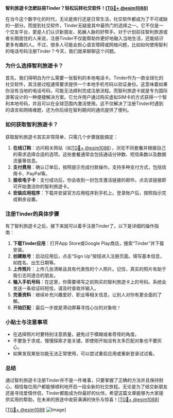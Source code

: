 **智利旅遊卡怎麽註冊Tinder？轻松玩转社交软件！[[TG💪+ @esim1088](https://t.me/s/esim1088)]**

在当今这个数字化的时代，无论是旅行还是日常生活，社交软件都成为了不可或缺的一部分。而提到社交软件，Tinder无疑是其中最热门的选择之一。它不仅是一个交友平台，更是人们认识新朋友、拓展人脉的好帮手。对于计划前往智利旅游或者长期居住的人来说，注册Tinder不仅能帮助你更好地融入当地生活，还能结识更多有趣的人。不过，很多人可能会担心语言障碍或网络问题，比如如何使用智利的电话号码注册Tinder？今天，我们就来聊聊这个问题。

### **为什么选择智利旅遊卡？**

首先，我们得明白为什么需要一张智利的本地电话卡。Tinder作为一款全球化的社交软件，其注册过程通常要求提供一个本地手机号码以验证身份。这意味着如果你没有当地的电话号码，可能无法顺利完成注册流程。而智利旅遊卡就是专为国际游客设计的一种便捷解决方案。它允许用户通过购买虚拟SIM卡的方式获得一个智利本地号码，并且可以在全球范围内激活使用。这不仅解决了注册Tinder时遇到的语言和网络难题，还为你后续在智利期间的通讯提供了便利。

### **如何获取智利旅遊卡？**

获取智利旅遊卡其实非常简单，只需几个步骤就能搞定：

1. **在线订购**：访问相关网站（如[TG💪+ @esim1088](https://t.me/s/esim1088)），浏览不同套餐并根据自己的需求选择合适的选项。这些套餐通常会包括通话分钟数、短信条数以及数据流量等信息。
2. **支付费用**：确认订单后，按照提示完成付款操作。支持多种支付方式，包括信用卡、PayPal等。
3. **接收电子卡**：支付成功后，你会收到一封包含激活链接的邮件。点击该链接即可开始激活你的智利旅遊卡。
4. **安装应用程序**：下载并安装官方应用程序到手机上。登录账户后，按照指示完成剩余设置。

### **注册Tinder的具体步骤**

有了智利旅遊卡之后，接下来就可以着手注册Tinder了。以下是详细的操作指南：

1. **下载Tinder应用**：打开App Store或Google Play商店，搜索“Tinder”并下载安装。
2. **创建账号**：启动应用后，点击“Sign Up”按钮进入注册页面。填写基本信息，如姓名、出生日期等。
3. **上传照片**：上传几张清晰且具有代表性的个人照片。记住，真实的照片有助于吸引志同道合的朋友。
4. **输入手机号码**：在这里，你需要填写之前购买的智利旅遊卡上的号码。系统会发送一条验证码短信，请及时查收并输入。
5. **完善资料**：继续补充兴趣爱好、职业等相关信息，让别人对你有更全面的了解。
6. **开始匹配**：最后一步就是滑动屏幕寻找心仪的对象啦！

### **小贴士与注意事项**

- 在选择照片时要特别注意质量，避免过于模糊或者奇怪的角度。
- 不要急于求成，慢慢探索才是关键。即使刚开始没有太多匹配对象也不要灰心。
- 如果发现某些功能无法正常使用，可以尝试重启应用或重新登录试试看。

### **总结**

通过智利旅遊卡注册Tinder并不是一件难事，只要掌握了正确的方法并且保持耐心，相信每位用户都能够顺利地开启一段全新的社交旅程。无论是为了结交新朋友还是寻找爱情伴侣，Tinder都能成为你最好的伙伴。希望这篇文章能够为大家提供实用的帮助，在未来的旅途中收获满满的快乐与惊喜！[[TG💪+ @esim1088](https://t.me/s/esim1088)] 

[[TG💪+ @esim1088](https://t.me/s/esim1088) ![Image](https://i.postimg.cc/4NQfJmqS/Snipaste-2025-05-13-00-14-12.png)]